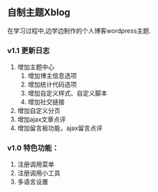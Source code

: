 ## 自制主题Xblog

在学习过程中,边学边制作的个人博客wordpress主题.

### v1.1 更新日志
1. 增加主题中心
	1. 增加博主信息选项
	2. 增加统计代码选项
	3. 增加自定义样式、自定义脚本
	4. 增加社交链接
2. 增加自定义分页
3. 增加ajax文章点评
4. 增加留言板功能，ajax留言点评


### v1.0 特色功能：
1. 注册调用菜单
2. 注册调用小工具
3. 多语言设置